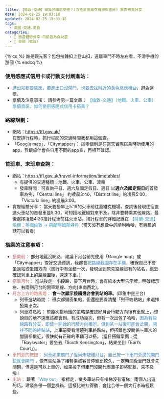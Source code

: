 ```yaml
---
title: 【倫敦-交通】倫敦地鐵怎麼搭？(含往返蓋威克機場與市區) 實際搭乘分享
date: 2024-02-25 19:03:18
updated: 2024-02-25 19:03:18
tags:
  - 英國-交通.美食
categories: 
  - 🌴 旅遊體驗分享-目前皆為自助遊
  - 🥥 英國（倫敦） 
---
```

{% cq %} 誰是觀光客？包包拉鍊扣上登山扣，遠離車門不時左右看，不滑手機的那個 {% endcq %}

### 使用感應式信用卡或行動支付刷進站：
+ <font color=#4287B5>進出站都要感應，若進出口沒閘門，也要去找附近的黃色感應機台</font>，避免逃票。
+ 票價及注意事項：
請參考另一篇文章： <font color=#4599B6>【倫敦-交通】（地鐵、火車、公車）票價資訊、如何使用感應式信用卡搭乘？</font>
<!-- more -->

### 路線規劃：
+ 網站：https://tfl.gov.uk/  
在安排行程時，抓行程間的交通時間我都用這個查。
+ 「Google map」、「Citymapper」：
這兩個則是在當天實際搭乘時所使用的app，我跟旅伴會各自用不同的app查，再相互確認。

### 首班車、末班車查詢：
+ 網站：https://tfl.gov.uk/travel-information/timetables/
  + 有提供的交通種類：地鐵、火車、公車、渡輪
  + 發車時間：可查詢平日、週六及國定假日、週日
  以**週六及國定假日**的首發車為例，「Central line」 約凌晨3:40，「District line」約凌晨5:00，「Victoria line」約凌晨3:00。
+ 實際經驗分享：
  當天要搭早上5:19的火車前往蓋維克機場，查詢後發現住宿直達火車站的首發車是5:30，可知搭地鐵絕對來不及，除非要轉乘其他線路，最後選擇凌晨4:30搭計程車前往火車站，搭計程車的詳細記錄在 <font color=#4599B6>【荷蘭-交通】飛機：英國倫敦 -> 荷蘭阿姆斯特丹</font>（當天沒有想像中的順利哈哈，有興趣的話可以看看）

### 搭乘的注意事項：
+ <font color=#c36d67>搭乘前：</font> 
部分地鐵沒網路，建議下月台前先使用「Google map」或「Citymapper」查好交通資訊，我都會<font color=#4287B5>把路線截圖存在手機</font>，確保自己不會坐過站或坐錯方向（旅行中有坐錯一次，發現坐到原先路線沒有的站名，跑去確認列車上的路線圖後，速速下車。）
+ <font color=#c36d67>搭車月台：</font> 
進站後走一小段路，要下月台時，會有紙本大型告示牌，明確標示左、右兩側月台的開車路線、方向(東南西北)。
+ <font color=#c36d67>月台上方的跑馬燈：</font> 
  **會一次顯示接續幾台會到站的車。**(印象中是三台)
  + 列車進站時間 ：
  班次都蠻密集的，但還是要看清楚「列車終點站」來選擇搭乘車次。
  + 列車終點站：
  前幾次搭地鐵的策略是確認好月台行駛方向後有車就上，想說目的地不遠應該都會到，有成功幾次，但有一次出包了哈哈，<font color=#4287B5>因為有些線路有分支，即使一開始的行駛方向相同，但到某一站後可能會岔開，開往不同的終點站</font>，上車前要看清楚列車終點站，但搭錯也沒關係～車次的間隔都蠻近，很快就有正確的車輛可以搭。（當日搭錯案例：從「Bayswater」要坐去「South Kensington」，結果坐到「Earl’s Court」）。 
+ <font color=#c36d67>車門旁的按鈕：</font> 
<font color=#4287B5>列車如果關門了但尚未駛離月台，自己按一下車門旁邊的開門鈕就會開門</font> ，像有些站為了接轉乘旅客會停留比較久，一定時間後車門就會先關閉，但還是可以上車的，如果按了但車門沒開代表車子即將駛離，來不及啦！
+ <font color=#c36d67>出站：</font> 
跟著<font color=#4287B5>「Way out」</font> 指標走，蠻多車站只有樓梯沒有電梯，兩個人出遊的話，建議各帶一個登機箱，這樣比較扛得動，會比合帶一個大行李箱輕鬆些。
